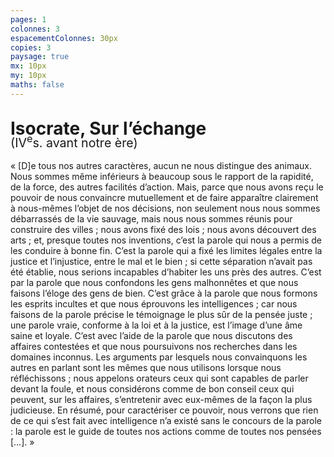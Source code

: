 ```yaml
---
pages: 1
colonnes: 3
espacementColonnes: 30px
copies: 3
paysage: true
mx: 10px
my: 10px
maths: false
---
```


<style>h1 span {font-size:0.7em; font-weight:normal} h1 {line-height:0.6em}</style>

#    Isocrate, Sur l’échange<br><span>(IV<sup>e</sup>s. avant notre ère)</span>

« [D]e tous nos autres caractères, aucun ne nous distingue des animaux. Nous sommes même inférieurs à beaucoup sous le rapport de la rapidité, de la force, des autres facilités d’action.
Mais, parce que nous avons reçu le pouvoir de nous convaincre mutuellement et de faire apparaître clairement à nous-mêmes l’objet de nos décisions, non seulement nous nous sommes débarrassés de la vie sauvage, mais nous nous sommes réunis pour construire des villes ; nous avons fixé des lois ; nous avons découvert des arts ; et, presque toutes nos inventions, c’est la parole qui nous a permis de les conduire à bonne fin.
C’est la parole qui a fixé les limites légales entre la justice et l’injustice, entre le mal et le bien ; si cette séparation n’avait pas été établie, nous serions incapables d’habiter les uns près des autres.
C’est par la parole que nous confondons les gens malhonnêtes et que nous faisons l’éloge des gens de bien.
C’est grâce à la parole que nous formons les esprits incultes et que nous éprouvons les intelligences ; car nous faisons de la parole précise le témoignage le plus sûr de la pensée juste ; une parole vraie, conforme à la loi et à la justice, est l’image d’une âme saine et loyale. C’est avec l’aide de la parole que nous discutons des affaires contestées et que nous poursuivons nos recherches dans les domaines inconnus. Les arguments par lesquels nous convainquons les autres en parlant sont les mêmes que nous utilisons lorsque nous réfléchissons ; nous appelons orateurs ceux qui sont capables de parler devant la foule, et nous considérons comme de bon conseil ceux qui peuvent, sur les affaires, s’entretenir avec eux-mêmes de la façon la plus judicieuse.
En résumé, pour caractériser ce pouvoir, nous verrons que rien de ce qui s’est fait avec intelligence n’a existé sans le concours de la parole : la parole est le guide de toutes nos actions comme de toutes nos pensées […]. »